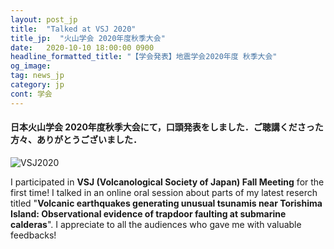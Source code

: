```yaml
---
layout: post_jp
title:  "Talked at VSJ 2020"
title_jp:  "火山学会 2020年度秋季大会"
date:   2020-10-10 18:00:00 0900
headline_formatted_title: "【学会発表】地震学会2020年度 秋季大会"
og_image:
tag: news_jp
category: jp
cont: 学会
---
```


#### **日本火山学会 2020年度秋季大会**にて，口頭発表をしました．ご聴講くださった方々、ありがとうございました．

<p class="image_blog">
<img src="{{site.baseurl}}/assets/img/slide_title/201008_VSJ2020.png" alt="VSJ2020"/>
</p>

I participated in **VSJ (Volcanological Society of Japan) Fall Meeting** for the first time! I talked in an online oral session about parts of my latest reserch titled "**Volcanic earthquakes generating unusual tsunamis near Torishima Island: Observational evidence of trapdoor faulting at submarine calderas**". I appreciate to all the audiences who gave me with valuable feedbacks!
